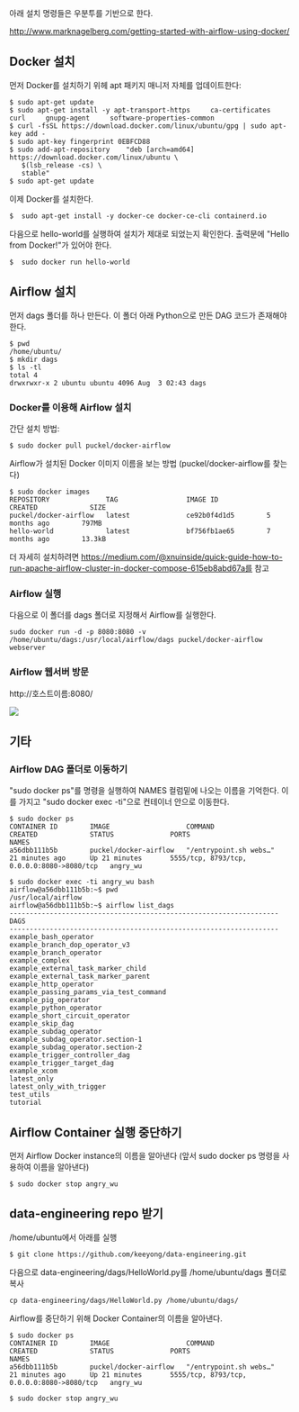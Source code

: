 아래 설치 명령들은 우분투를 기반으로 한다.

http://www.marknagelberg.com/getting-started-with-airflow-using-docker/

## Docker 설치

먼저 Docker를 설치하기 위헤 apt 패키지 매니저 자체를 업데이트한다:

```
$ sudo apt-get update
$ sudo apt-get install -y apt-transport-https     ca-certificates     curl     gnupg-agent     software-properties-common
$ curl -fsSL https://download.docker.com/linux/ubuntu/gpg | sudo apt-key add -
$ sudo apt-key fingerprint 0EBFCD88
$ sudo add-apt-repository    "deb [arch=amd64] https://download.docker.com/linux/ubuntu \
   $(lsb_release -cs) \
   stable"
$ sudo apt-get update
```

이제 Docker를 설치한다.

```
$  sudo apt-get install -y docker-ce docker-ce-cli containerd.io
```

다음으로 hello-world를 실행하여 설치가 제대로 되었는지 확인한다. 출력문에 "Hello from Docker!"가 있어야 한다.

```
$  sudo docker run hello-world
```



## Airflow 설치

먼저 dags 폴더를 하나 만든다. 이 폴더 아래 Python으로 만든 DAG 코드가 존재해야 한다.
```
$ pwd
/home/ubuntu/
$ mkdir dags
$ ls -tl
total 4
drwxrwxr-x 2 ubuntu ubuntu 4096 Aug  3 02:43 dags
```

### Docker를 이용해 Airflow 설치

간단 설치 방법:

```
$ sudo docker pull puckel/docker-airflow
```

Airflow가 설치된 Docker 이미지 이름을 보는 방법 (puckel/docker-airflow를 찾는다)

```
$ sudo docker images 
REPOSITORY              TAG                 IMAGE ID            CREATED             SIZE
puckel/docker-airflow   latest              ce92b0f4d1d5        5 months ago        797MB
hello-world             latest              bf756fb1ae65        7 months ago        13.3kB
```

더 자세히 설치하려면 https://medium.com/@xnuinside/quick-guide-how-to-run-apache-airflow-cluster-in-docker-compose-615eb8abd67a를 참고

### Airflow 실행

다음으로 이 폴더를 dags 폴더로 지정해서 Airflow를 실행한다.
```
sudo docker run -d -p 8080:8080 -v /home/ubuntu/dags:/usr/local/airflow/dags puckel/docker-airflow webserver
```

### Airflow 웹서버 방문

http://호스트이름:8080/

![](images/airflow-docker.png)


## 기타 


### Airflow DAG 폴더로 이동하기

"sudo docker ps"를 명령을 실행하여 NAMES 컬럼밑에 나오는 이름을 기억한다. 이를 가지고 "sudo docker exec -ti"으로 컨테이너 안으로 이동한다.

```
$ sudo docker ps
CONTAINER ID        IMAGE                   COMMAND                  CREATED             STATUS              PORTS                                        NAMES
a56dbb111b5b        puckel/docker-airflow   "/entrypoint.sh webs…"   21 minutes ago      Up 21 minutes       5555/tcp, 8793/tcp, 0.0.0.0:8080->8080/tcp   angry_wu

$ sudo docker exec -ti angry_wu bash
airflow@a56dbb111b5b:~$ pwd
/usr/local/airflow
airflow@a56dbb111b5b:~$ airflow list_dags
-------------------------------------------------------------------
DAGS
-------------------------------------------------------------------
example_bash_operator
example_branch_dop_operator_v3
example_branch_operator
example_complex
example_external_task_marker_child
example_external_task_marker_parent
example_http_operator
example_passing_params_via_test_command
example_pig_operator
example_python_operator
example_short_circuit_operator
example_skip_dag
example_subdag_operator
example_subdag_operator.section-1
example_subdag_operator.section-2
example_trigger_controller_dag
example_trigger_target_dag
example_xcom
latest_only
latest_only_with_trigger
test_utils
tutorial
```

## Airflow Container 실행 중단하기

먼저 Airflow Docker instance의 이름을 알아낸다 (앞서 sudo docker ps 명령을 사용하여 이름을 알아낸다) 
```
$ sudo docker stop angry_wu
```

## data-engineering repo 받기

/home/ubuntu에서 아래를 실행

```
$ git clone https://github.com/keeyong/data-engineering.git
```

다음으로 data-engineering/dags/HelloWorld.py를 /home/ubuntu/dags 폴더로 복사

```
cp data-engineering/dags/HelloWorld.py /home/ubuntu/dags/
```

Airflow를 중단하기 위해 Docker Container의 이름을 알아낸다.

```
$ sudo docker ps
CONTAINER ID        IMAGE                   COMMAND                  CREATED             STATUS              PORTS                                        NAMES
a56dbb111b5b        puckel/docker-airflow   "/entrypoint.sh webs…"   21 minutes ago      Up 21 minutes       5555/tcp, 8793/tcp, 0.0.0.0:8080->8080/tcp   angry_wu

$ sudo docker stop angry_wu
```
